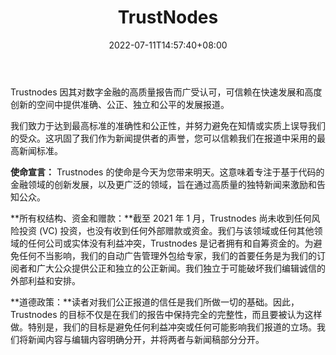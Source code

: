 ﻿---
weight: 
title: "TrustNodes"
description: "关注区块链、以太坊、物联网的金融科技媒体"
date: 2022-07-11T14:57:40+08:00
lastmod: 2022-07-11T14:57:40+08:00
draft: false
authors: ["Simon"]
featuredImage: "trustnodes.jpg"
link: "https://www.trustnodes.com/"
tags: ["元宇宙资讯","TrustNodes"]
categories: ["navigation"]
navigation: ["元宇宙资讯"]
lightgallery: true
toc: true
pinned: false
recommend: false
recommend1: false
---
Trustnodes 因其对数字金融的高质量报告而广受认可，可信赖在快速发展和高度创新的空间中提供准确、公正、独立和公平的发展报道。

我们致力于达到最高标准的准确性和公正性，并努力避免在知情或实质上误导我们的受众。这巩固了我们作为新闻提供者的声誉，您可以信赖我们在报道中采用的最高新闻标准。

**使命宣言：** Trustnodes 的使命是今天为您带来明天。这意味着专注于基于代码的金融领域的创新发展，以及更广泛的领域，旨在通过高质量的独特新闻来激励和告知公众。

**所有权结构、资金和赠款：**截至 2021 年 1 月，Trustnodes 尚未收到任何风险投资 (VC) 投资，也没有收到任何外部赠款或资金。我们与该领域或任何其他领域的任何公司或实体没有利益冲突，Trustnodes 是记者拥有和自筹资金的。为避免任何不当影响，我们的自动广告管理外包给专家，我们的首要任务是为我们的订阅者和广大公众提供公正和独立的公正新闻。我们独立于可能破坏我们编辑诚信的外部利益和安排。

**道德政策：**读者对我们公正报道的信任是我们所做一切的基础。因此，Trustnodes 的目标不仅是在我们的报告中保持完全的完整性，而且要被认为这样做。特别是，我们的目标是避免任何利益冲突或任何可能影响我们报道的立场。我们将新闻内容与编辑内容明确分开，并将两者与新闻稿部分分开。